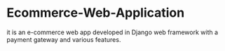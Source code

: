 # Ecommerce-Web-Application
it is an e-commerce web app developed in  Django web framework with a payment gateway and various features.
